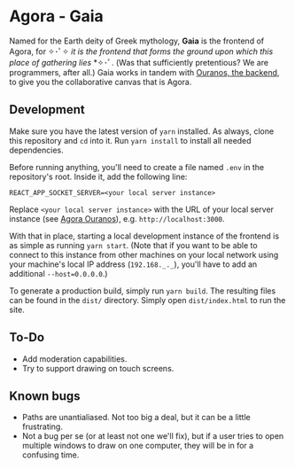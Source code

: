 # Agora - Gaia

Named for the Earth deity of Greek mythology, **Gaia** is the frontend of Agora, for ✧･ﾟ✧ _it is the frontend that forms the ground upon which this place of gathering lies_ *✧･ﾟ. (Was that sufficiently pretentious? We are programmers, after all.) Gaia works in tandem with [Ouranos, the backend](https://github.com/UCLA-Creative-Labs/agora-ouranos), to give you the collaborative canvas that is Agora.

## Development

Make sure you have the latest version of `yarn` installed.
As always, clone this repository and `cd` into it. Run `yarn install` to install all needed dependencies.

Before running anything, you'll need to create a file named `.env` in the repository's root.
Inside it, add the following line:
```env
REACT_APP_SOCKET_SERVER=<your local server instance>
```
Replace `<your local server instance>` with the URL of your local server instance (see [Agora Ouranos](https://github.com/UCLA-Creative-Labs/agora-ouranos)), e.g. `http://localhost:3000`.

With that in place, starting a local development instance of the frontend is as simple as running `yarn start`.
(Note that if you want to be able to connect to this instance from other machines on your local network using your machine's local IP address (`192.168._._`), you'll have to add an additional `--host=0.0.0.0`.)

To generate a production build, simply run `yarn build`.
The resulting files can be found in the `dist/` directory.
Simply open `dist/index.html` to run the site.

## To-Do

* Add moderation capabilities.
* Try to support drawing on touch screens.

## Known bugs

* Paths are unantialiased. Not too big a deal, but it can be a little frustrating.
* Not a bug per se (or at least not one we'll fix), but if a user tries to open multiple windows to draw on one computer, they will be in for a confusing time.
